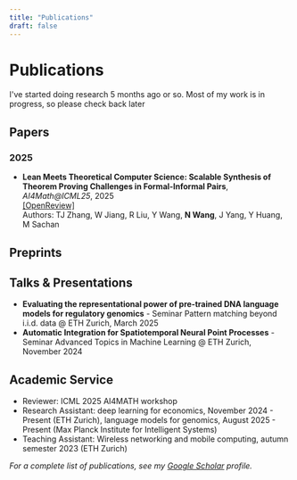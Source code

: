 ```yaml
---
title: "Publications"
draft: false
---
```

# Publications
I've started doing research 5 months ago or so. Most of my work is in progress, so please check back later

## Papers

### 2025
- **Lean Meets Theoretical Computer Science: Scalable Synthesis of Theorem Proving Challenges in Formal-Informal Pairs**, *AI4Math@ICML25*, 2025  
  [[OpenReview]](https://openreview.net/forum?id=snoHekTbpd#discussion)  
  Authors: TJ Zhang, W Jiang, R Liu, Y Wang, **N Wang**, J Yang, Y Huang, M Sachan
  

## Preprints

## Talks & Presentations

- **Evaluating the representational power of pre‐trained DNA language models for regulatory genomics** - Seminar Pattern matching beyond i.i.d. data @ ETH Zurich, March 2025
- **Automatic Integration for Spatiotemporal Neural Point Processes** - Seminar Advanced Topics in Machine Learning @ ETH Zurich, November 2024

## Academic Service

- Reviewer: ICML 2025 AI4MATH workshop
- Research Assistant: deep learning for economics, November 2024 - Present (ETH Zurich), language models for genomics, August 2025 - Present (Max Planck Institute for Intelligent Systems)
- Teaching Assistant: Wireless networking and mobile computing, autumn semester 2023 (ETH Zurich)


*For a complete list of publications, see my [Google Scholar](https://scholar.google.com/citations?user=YOURID) profile.*
